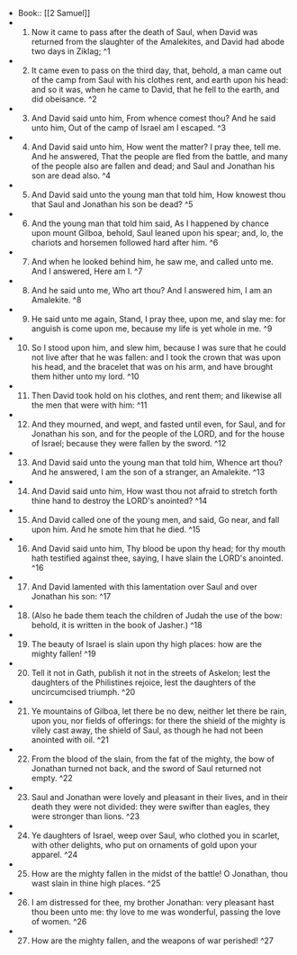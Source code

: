 - Book:: [[2 Samuel]]
- 1. Now it came to pass after the death of Saul, when David was returned from the slaughter of the Amalekites, and David had abode two days in Ziklag; ^1
- 2. It came even to pass on the third day, that, behold, a man came out of the camp from Saul with his clothes rent, and earth upon his head: and so it was, when he came to David, that he fell to the earth, and did obeisance. ^2
- 3. And David said unto him, From whence comest thou? And he said unto him, Out of the camp of Israel am I escaped. ^3
- 4. And David said unto him, How went the matter? I pray thee, tell me. And he answered, That the people are fled from the battle, and many of the people also are fallen and dead; and Saul and Jonathan his son are dead also. ^4
- 5. And David said unto the young man that told him, How knowest thou that Saul and Jonathan his son be dead? ^5
- 6. And the young man that told him said, As I happened by chance upon mount Gilboa, behold, Saul leaned upon his spear; and, lo, the chariots and horsemen followed hard after him. ^6
- 7. And when he looked behind him, he saw me, and called unto me. And I answered, Here am I. ^7
- 8. And he said unto me, Who art thou? And I answered him, I am an Amalekite. ^8
- 9. He said unto me again, Stand, I pray thee, upon me, and slay me: for anguish is come upon me, because my life is yet whole in me. ^9
- 10. So I stood upon him, and slew him, because I was sure that he could not live after that he was fallen: and I took the crown that was upon his head, and the bracelet that was on his arm, and have brought them hither unto my lord. ^10
- 11. Then David took hold on his clothes, and rent them; and likewise all the men that were with him: ^11
- 12. And they mourned, and wept, and fasted until even, for Saul, and for Jonathan his son, and for the people of the LORD, and for the house of Israel; because they were fallen by the sword. ^12
- 13. And David said unto the young man that told him, Whence art thou? And he answered, I am the son of a stranger, an Amalekite. ^13
- 14. And David said unto him, How wast thou not afraid to stretch forth thine hand to destroy the LORD's anointed? ^14
- 15. And David called one of the young men, and said, Go near, and fall upon him. And he smote him that he died. ^15
- 16. And David said unto him, Thy blood be upon thy head; for thy mouth hath testified against thee, saying, I have slain the LORD's anointed. ^16
- 17. And David lamented with this lamentation over Saul and over Jonathan his son: ^17
- 18. (Also he bade them teach the children of Judah the use of the bow: behold, it is written in the book of Jasher.) ^18
- 19. The beauty of Israel is slain upon thy high places: how are the mighty fallen! ^19
- 20. Tell it not in Gath, publish it not in the streets of Askelon; lest the daughters of the Philistines rejoice, lest the daughters of the uncircumcised triumph. ^20
- 21. Ye mountains of Gilboa, let there be no dew, neither let there be rain, upon you, nor fields of offerings: for there the shield of the mighty is vilely cast away, the shield of Saul, as though he had not been anointed with oil. ^21
- 22. From the blood of the slain, from the fat of the mighty, the bow of Jonathan turned not back, and the sword of Saul returned not empty. ^22
- 23. Saul and Jonathan were lovely and pleasant in their lives, and in their death they were not divided: they were swifter than eagles, they were stronger than lions. ^23
- 24. Ye daughters of Israel, weep over Saul, who clothed you in scarlet, with other delights, who put on ornaments of gold upon your apparel. ^24
- 25. How are the mighty fallen in the midst of the battle! O Jonathan, thou wast slain in thine high places. ^25
- 26. I am distressed for thee, my brother Jonathan: very pleasant hast thou been unto me: thy love to me was wonderful, passing the love of women. ^26
- 27. How are the mighty fallen, and the weapons of war perished! ^27
